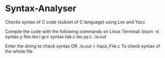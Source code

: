 # Syntax-Analyser
Checks syntax of C code (subset of C language) using Lex and Yacc


Compile the code with the following commands on Linux Terminal:
bison -d syntax.y
flex lex.l
gcc syntax.tab.c lex.yy.c
./a.out 

Enter the string to check syntax
OR
./a.out < Input_File.c 
To check syntax of the whole file
